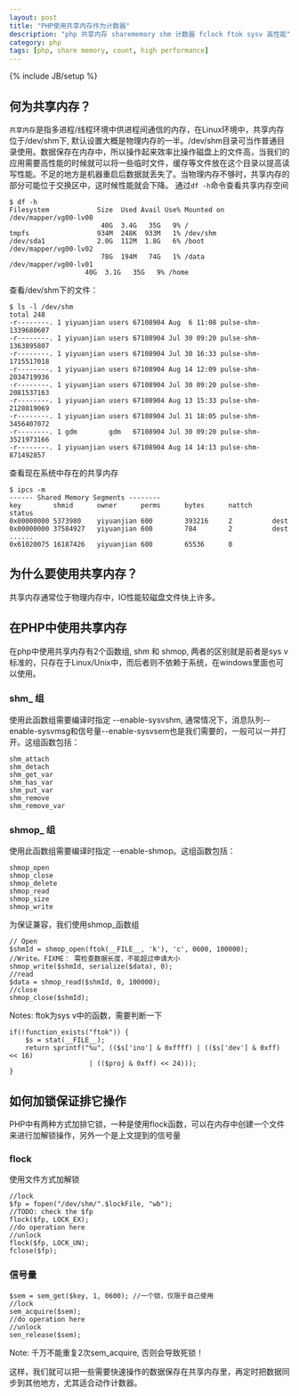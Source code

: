 ```yaml
---
layout: post
title: "PHP使用共享内存作为计数器"
description: "php 共享内存 sharememory shm 计数器 fclock ftok sysv 高性能"
category: php 
tags: [php, share memory, count, high performance]
---
```

{% include JB/setup %}

## 何为共享内存？
`共享内存`是指多进程/线程环境中供进程间通信的内存，在Linux环境中，共享内存位于/dev/shm下, 默认设置大概是物理内存的一半。/dev/shm目录可当作普通目录使用。数据保存在内存中，所以操作起来效率比操作磁盘上的文件高，当我们的应用需要高性能的时候就可以将一些临时文件，缓存等文件放在这个目录以提高读写性能。不足的地方是机器重启后数据就丢失了。当物理内存不够时，共享内存的部分可能位于交换区中，这时候性能就会下降。
通过`df -h`命令查看共享内存空间

    $ df -h
    Filesystem            Size  Used Avail Use% Mounted on
    /dev/mapper/vg00-lv00
                           40G  3.4G   35G   9% /
    tmpfs                 934M  248K  933M   1% /dev/shm
    /dev/sda1             2.0G  112M  1.8G   6% /boot
    /dev/mapper/vg00-lv02
                           78G  194M   74G   1% /data
    /dev/mapper/vg00-lv01
                       40G  3.1G   35G   9% /home
    
查看/dev/shm下的文件：

    $ ls -l /dev/shm
    total 248
    -r--------. 1 yiyuanjian users 67108904 Aug  6 11:08 pulse-shm-1339680607
    -r--------. 1 yiyuanjian users 67108904 Jul 30 09:20 pulse-shm-1363895807
    -r--------. 1 yiyuanjian users 67108904 Jul 30 16:33 pulse-shm-1715517018
    -r--------. 1 yiyuanjian users 67108904 Aug 14 12:09 pulse-shm-2034719936
    -r--------. 1 yiyuanjian users 67108904 Jul 30 09:20 pulse-shm-2081537163
    -r--------. 1 yiyuanjian users 67108904 Aug 13 15:33 pulse-shm-2128019069
    -r--------. 1 yiyuanjian users 67108904 Jul 31 18:05 pulse-shm-3456407072
    -r--------. 1 gdm        gdm   67108904 Jul 30 09:20 pulse-shm-3521973166
    -r--------. 1 yiyuanjian users 67108904 Aug 14 14:13 pulse-shm-871492857

查看现在系统中存在的共享内存

    $ ipcs -m
    ------ Shared Memory Segments --------
    key        shmid      owner      perms      bytes      nattch     status
    0x00000000 5373980    yiyuanjian 600        393216     2          dest                
    0x00000000 37584927   yiyuanjian 600        784        2          dest
    ......         
    0x61020075 16187426   yiyuanjian 600        65536      0


## 为什么要使用共享内存？

共享内存通常位于物理内存中，IO性能较磁盘文件快上许多。

## 在PHP中使用共享内存

在php中使用共享内存有2个函数组, shm 和 shmop, 两者的区别就是前者是sys v标准的，只存在于Linux/Unix中，而后者则不依赖于系统，在windows里面也可以使用。

### shm_ 组
使用此函数组需要编译时指定 --enable-sysvshm, 通常情况下，消息队列--enable-sysvmsg和信号量--enable-sysvsem也是我们需要的，一般可以一并打开。这组函数包括：

    shm_attach
    shm_detach
    shm_get_var
    shm_has_var
    shm_put_var
    shm_remove
    shm_remove_var

### shmop_ 组
使用此函数组需要编译时指定 --enable-shmop。这组函数包括：

    shmop_open
    shmop_close
    shmop_delete
    shmop_read
    shmop_size
    shmop_write

为保证兼容，我们使用shmop_函数组

    // Open
    $shmId = shmop_open(ftok(__FILE__, 'k'), 'c', 0600, 100000);
    //Write。FIXME： 需检查数据长度，不能超过申请大小
    shmop_write($shmId, serialize($data), 0);
    //read
    $data = shmop_read($shmId, 0, 100000);
    //close
    shmop_close($shmId);

Notes: ftok为sys v中的函数，需要判断一下

    if(!function_exists("ftok")) {
        $s = stat(__FILE__);
        return sprintf("%u", (($s['ino'] & 0xffff) | (($s['dev'] & 0xff) << 16)
                        | (($proj & 0xff) << 24)));
    }



## 如何加锁保证排它操作
PHP中有两种方式加排它锁，一种是使用flock函数，可以在内存中创建一个文件来进行加解锁操作，另外一个是上文提到的信号量


### flock
使用文件方式加解锁

    //lock
    $fp = fopen("/dev/shm/".$lockFile, "wb");
    //TODO: check the $fp
    flock($fp, LOCK_EX);
    //do operation here
    //unlock
    flock($fp, LOCK_UN);
    fclose($fp);

### 信号量

    $sem = sem_get($key, 1, 0600); //一个锁，仅限于自己使用
    //lock
    sem_acquire($sem);
    //do operation here
    //unlock
    sen_release($sem);

Note: 千万不能重复2次sem_acquire, 否则会导致死锁！

这样，我们就可以把一些需要快速操作的数据保存在共享内存里，再定时把数据同步到其他地方，尤其适合动作计数器。

